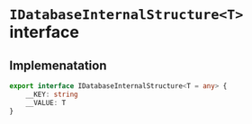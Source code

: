 # `IDatabaseInternalStructure<T>` interface

## Implemenatation
```ts
export interface IDatabaseInternalStructure<T = any> {
    __KEY: string
    __VALUE: T
}
```

